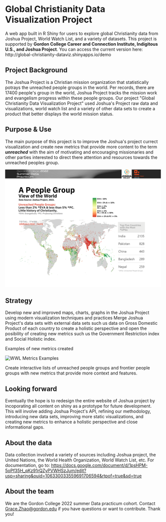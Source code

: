 <h1>Global Christianity Data Visualization Project</h1> 
A web app built in R Shiny for users to explore global Christianity data from Joshua Project, World Watch List, and a variety of datasets.
This project is supported by <strong> Gordon College Career and Connection Institute, Indigitous U.S., and Joshua Project</strong>.
You can access the current version here: http://global-christianity-dataviz.shinyapps.io/demo

## Project Background
The Joshua Project is a Christian mission organization that statistically potrays the unreached people groups in the world. Per records, there are 17400 people's group in the world, Joshua Project tracks the mission work and evangelism progress within these people groups. Our project "Global Christianity Data Visualization Project" used Joshua's Project raw data and visualizations, world watch list and a variety of other data sets to create a product that better displays the world mission status.  
   
## Purpose & Use
The main purpose of this project is to improve the Joshua's project currect visualization and create new metrics that provide more content to the term ***unreached*** with the aim of motivating and encouraging missionaries and other parties interested to direct there attention and resources towards the unreached peoples group.

   <img width="800" alt="A People Group View of the World" src="https://github.com/GZ430/global-christianity-dataviz-jp/blob/c5a9445d497829f61249436750022c51fd78830d/visuals/pg_view.png">


## Strategy
Develop new and improved maps, charts, graphs in the Joshua Project using modern visualization techniques and practices
Merge Joshua Project's data sets with external data sets such us data on Gross Domestic Product of each country to create a holistic perspective and open the posibility of creating new metrics such us the Government Restriction index and Social Holistic index.

Examples of new metrics created 

<img width="1098" alt="WWL Metrics Examples" src="https://user-images.githubusercontent.com/109535700/179834654-44a963d0-c77c-49ff-8857-0b13c7f9af26.png">

Create interactive lists of unreached people groups and frontier people groups with new metrics that provide more context and features.

## Looking forward 
Eventually the hope is to redesign the entire website of Joshua project by incoporating all content on shiny as a prototype for future development.
This will involve adding Joshua Project's API, refining our methodology, introducing new data sets, improving more static visualizations, and creating new metrics to enhance a holistic perspective and close informational gaps. 
 

## About the data
Data collection involved a variety of sources including Joshua project, the United Nations, the World Health Organization, World Watch List, etc. For documentation, go to: https://docs.google.com/document/d/1psHPM-5oPf35H_qKz91rQZyPVWHSzJum/edit?usp=sharing&ouid=106330033559691706594&rtpof=true&sd=true

## About the team
We are the Gordon College 2022 summer Data practicum cohort. Contact Grace.Zhao@gordon.edu if you have questions or want to contribute. Thank you!
